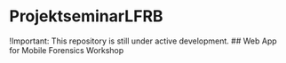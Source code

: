 # ProjektseminarLFRB


!Important: This repository is still under active development. ## Web App for Mobile Forensics Workshop
